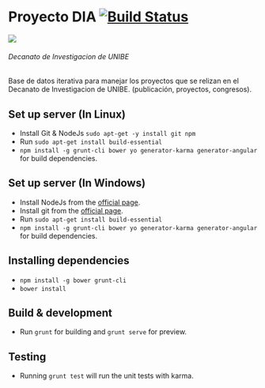 # Proyecto DIA [![Build Status](https://magnum.travis-ci.com/ranfis/admin-dia.svg?token=qwtzsfqnqvCJ89YFHpgz)](https://magnum.travis-ci.com/ranfis/admin-dia)
![](https://encrypted-tbn0.gstatic.com/images?q=tbn:ANd9GcSlCwI0dqehYdxrT3qF63PABnvQguLN2_sFBmADaNg0222cpEdX)
###### Decanato de  Investigacion de UNIBE

Base de datos iterativa para manejar los proyectos que se relizan en el Decanato de  Investigacion de UNIBE. (publicación, proyectos, congresos).


## Set up server (In Linux)
* Install Git & NodeJs `sudo apt-get -y install git npm`
* Run `sudo apt-get install build-essential`
* `npm install -g grunt-cli bower yo generator-karma generator-angular` for build dependencies.

## Set up server (In Windows)
* Install NodeJs from the [official page](https://nodejs.org/en/download/).
* Install git from the [official page](https://git-scm.com/download/win).
* Run `sudo apt-get install build-essential`
* `npm install -g grunt-cli bower yo generator-karma generator-angular` for build dependencies.

## Installing dependencies
* `npm install -g bower grunt-cli`
* `bower install`

## Build & development

* Run `grunt` for building and `grunt serve` for preview.

## Testing

* Running `grunt test` will run the unit tests with karma.
